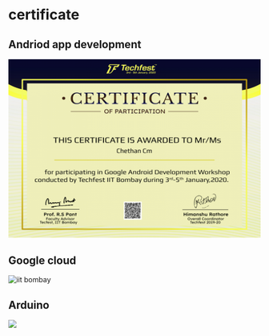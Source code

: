 # certificate
## Andriod app development
![iit bobmbay](https://github.com/chethancm2001/certificate/blob/master/android%20development.png)

## Google cloud
![iit bombay](https://drive.google.com/file/d/1DC5NdHvS_5mEYZ4-JmsDHVXSDmQRVFmd/view?usp=sharing)

## Arduino 
![ ]()
